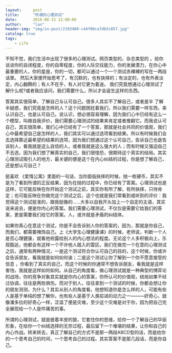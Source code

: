 ```yaml
---
layout:     post
title:      "所谓的心理测试"
date:       2016-08-15 12:00:00
author:     "lan"
header-img: "img/in-post/2193400-c44f00ca7db5c857.jpg"
catalog: true
tags:
    - Life
---
```


不知不觉，我们生活中出现了很多的心理测试。网页类型的，杂志类型的 。给你谈谈你的自闭程度，你的自卑程度，你的人际交往能力，你的发展潜力，在你心中最重要的人，你的星座，你的一切，都可以通过一个一个测试赤裸裸的写在一两段话里。
然后大家便开始思考了，有沉默的，也有抉择的；有淡定的，也有外表淡定，内心翻腾的；有人不在乎，有人对它更为着迷。
我们究竟想通过心理测试了解什么呢?或者我应该问，我们需要什么，所以才会诞生这样的东西。

答案其实很简单，了解自己与认可自己。很多人其实不了解自己，或者是半 了解半疑惑，我们究竟是怎样的人？这个问题困扰着我们，所以我们需要一样东西，来认识自己，也是认可自己。说认识，想必很容易理解，因为我们心中已经有这么一个模型，叫做自我评价，我们需要心理测试的结果来肯定或者推翻它。而我说认可自己，其实很简单，我们心中已经有了一个答案，那就是社会共同的价值观，我们心中最希望自己是怎样的人，我们其实可以通过选项看到结果。所以有时候我们会去选择靠近最希望的结果的选项，因为我们想通过这个认可自己，告诉自己也是告诉别人，看我就是这么自信的人，或者我就是这么强大的人；而有时候又强迫自己不去选，因为我们想了解真实的自己，我们很惶恐，很期待这个真实的结局。其实心理测试吸引人的地方，最关键的便是这个在内心纠结的过程，你是想了解自己，还是想认可自己？

挺喜欢 《爱情公寓》里面的一句话，当你面临抉择的时候，抛一枚硬币，其实不是为了看到所谓的正反结果，因为在抛的过程中，你已经有了答案。心理测试也是这样，它可能反映在你开始这个测试之前，其实你有所了解，有所抉择，只待肯定；也可能反映在你做完这个测试之后，这个也就是我们常看到或听到的评价：我觉得这个测试挺准的，跟我挺像的……大多以自我开头加上一个自定的主语，其实说来说去，便是你内心的答案。我们需要心理测试，不仅仅是需要它给我们的答案，更是需要我们给它的答案。人，或许就是矛盾的纠结体。

如果你真心在意这个测试，你是不会告诉别人你的答案的，因为，那就是你自己，而我们，都需要掩饰自己。上《大学生心理健康课》的时候，老师说，判断一个人是否心理健康，就看他袒露给别人的内心想法的程度。无论这个人多积极向上，乐观豁达，他都会有这样一个不许他人踏入的雷区。我们在做完一个在意的心理测试之后，通常有两种情况，一是这个测试符合你认可自己的目的，这个时候，你或许会告诉朋友，看我就是如何如何诶；二是这个测试让你了解到一个你不愿意接受的信息 ，你看到了真实的自己，而这个时候的你通常不想告诉朋友，看我就是这样害怕，我就是这样如何如何。从自己的角度看，做心理测试就是一种典型的博弈论的战场，你的竞争对象其实就是你内心的答案，你所认可的价值观，结局如果不经过协调，往往是两败俱伤。而对于别人，往往拿到一个测试的时候，你都会想让你的朋友测测，为什么？其实从别人的角度看，他想知道你是怎么样的人，可能有些人是基于单纯的想了解你，也有些人是基于人类前进的动力之一———好奇心，就像潘多拉的好奇心一样，泛滥了便是灾难，至少这个灾难是对于你，因为把自己完全展现给一个人是件痛苦的事。

所谓的心理测试，就是披着羊皮的狼，它套住你的思维，给你一个了解自己的华丽形象，在给你一个纠结选择的无奈过程，最后留下一个难堪的结果，让你和自己的内心作战。转来转去，真正了解自己的方式不是那一两段ABCD型的话，而是给你的一个思考自己的时间，一个思考自己的过程。其实答案不是那几段话，而是你自己。
